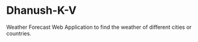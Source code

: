 # Dhanush-K-V
Weather Forecast Web Application to find the weather of different cities or countries.
